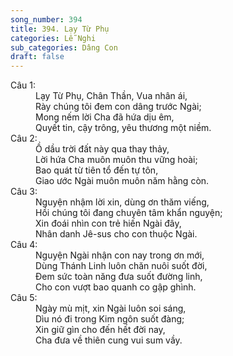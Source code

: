 ```yaml
---
song_number: 394
title: 394. Lạy Từ Phụ
categories: Lễ Nghi
sub_categories: Dâng Con
draft: false
---
```

<dl><dt>Câu 1:</dt><dd data-verse="1">Lạy Từ Phụ, Chân Thần, Vua nhân ái, <br/>Rày chúng tôi đem con dâng trước Ngài; <br/>Mong nếm lời Cha đã hứa dịu êm, <br/>Quyết tin, cậy trông, yêu thương một niềm. </dd><dt>Câu 2:</dt><dd data-verse="2">Ồ dầu trời đất này qua thay thảy, <br/>Lời hứa Cha muôn muôn thu vững hoài; <br/>Bao quát từ tiên tổ đến tự tôn, <br/>Giao ước Ngài muôn muôn năm hằng còn. </dd><dt>Câu 3:</dt><dd data-verse="3">Nguyện nhậm lời xin, dùng ơn thăm viếng, <br/>Hồi chúng tôi đang chuyên tâm khẩn nguyện; <br/>Xin đoái nhìn con trẻ hiến Ngài đây, <br/>Nhân danh Jê-sus cho con thuộc Ngài. </dd><dt>Câu 4:</dt><dd data-verse="4">Nguyện Ngài nhận con nay trong ơn mới, <br/>Dùng Thánh Linh luôn chăn nuôi suốt đời, <br/>Đem sức toàn năng đưa suốt đường linh, <br/>Cho con vượt bao quanh co gập ghình. </dd><dt>Câu 5:</dt><dd data-verse="5">Ngày mù mịt, xin Ngài luôn soi sáng, <br/>Dìu nó đi trong Kim ngôn suốt đàng; <br/>Xin giữ gìn cho đến hết đời nay, <br/>Cha đưa về thiên cung vui sum vầy. </dd></dl>